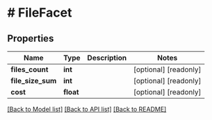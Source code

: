 # # FileFacet

## Properties

Name | Type | Description | Notes
------------ | ------------- | ------------- | -------------
**files_count** | **int** |  | [optional] [readonly] 
**file_size_sum** | **int** |  | [optional] [readonly] 
**cost** | **float** |  | [optional] [readonly] 

[[Back to Model list]](../../README.md#documentation-for-models) [[Back to API list]](../../README.md#documentation-for-api-endpoints) [[Back to README]](../../README.md)


